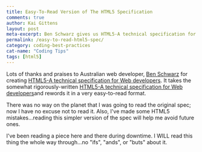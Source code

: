 ```yaml
---
title: Easy-To-Read Version of The HTML5 Specification
comments: true
author: Kai Gittens
layout: post
meta-excerpt: Ben Schwarz gives us HTML5-A technical specification for Web developers, translating WHATWG's HTML5 arduous spec into layman's terms
permalink: /easy-to-read-html5-spec/
category: coding-best-practices
cat-name: "Coding Tips"
tags: [html5]
---
```

Lots of thanks and praises to Australian web developer, [Ben Schwarz][1] for creating [HTML5-A technical specification for Web developers][2]. It takes the somewhat rigorously-written [HTML5-A technical specification for Web developers][3]and rewords it in a very easy-to-read format.



There was no way on the planet that I was going to read the original spec; now I have no excuse not to read it.  Also, I've made some HTML5 mistakes...reading this simpler version of the spec will help me avoid future ones.

I've been reading a piece here and there during downtime.  I WILL read this thing the whole way through...no "ifs", "ands", or "buts" about it.

 [1]: http://twitter.com/benschwarz
 [2]: http://developers.whatwg.org/
 [3]: http://www.whatwg.org/specs/web-apps/current-work/multipage/